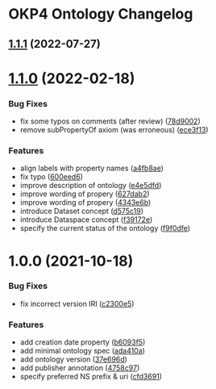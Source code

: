 # OKP4 Ontology Changelog

## [1.1.1](https://github.com/okp4/ontology/compare/v1.1.0...v1.1.1) (2022-07-27)

# [1.1.0](https://github.com/okp4/ontology/compare/v1.0.0...v1.1.0) (2022-02-18)


### Bug Fixes

* fix some typos on comments (after review) ([78d9002](https://github.com/okp4/ontology/commit/78d9002ee9d03074f28673fe074a0bf72a08d604))
* remove subPropertyOf axiom (was erroneous) ([ece3f13](https://github.com/okp4/ontology/commit/ece3f13f842fbb263532c039be2b27ce2b081fda))


### Features

* align labels with property names ([a4fb8ae](https://github.com/okp4/ontology/commit/a4fb8ae48ac156514e7a0efc9fd896099faa9a22))
* fix typo ([600eed6](https://github.com/okp4/ontology/commit/600eed63dc9da6bf81ac4837e17c1e216dc6a80b))
* improve description of ontology ([e4e5dfd](https://github.com/okp4/ontology/commit/e4e5dfd36ade7400447f920f284b3cef90f95fff))
* improve wording of propery ([627dab2](https://github.com/okp4/ontology/commit/627dab2b7d24d70ca4bb076943c0bf4609faf129))
* improve wording of propery ([4343e6b](https://github.com/okp4/ontology/commit/4343e6be61a1ae76ee7f4a3ade480d193833867a))
* introduce Dataset concept ([d575c19](https://github.com/okp4/ontology/commit/d575c199d815c3105a7d9d4ba42ad88660c0eb23))
* introduce Dataspace concept ([f39172e](https://github.com/okp4/ontology/commit/f39172eecca33653fb1595eee7e8eb5be84449f0))
* specify the current status of the ontology ([f9f0dfe](https://github.com/okp4/ontology/commit/f9f0dfe408461f832d867d8f9038000e6c469afb))

# 1.0.0 (2021-10-18)


### Bug Fixes

* fix incorrect version IRI ([c2300e5](https://github.com/okp4/ontology/commit/c2300e5325fd27212baae4e8bba008eedbf39541))


### Features

* add creation date property ([b6093f5](https://github.com/okp4/ontology/commit/b6093f50bdfac4a6839c38001ad673174ce788e4))
* add minimal ontology spec ([ada410a](https://github.com/okp4/ontology/commit/ada410a47dae278233f87719c50eafa911b98e6e))
* add ontology version ([37e696d](https://github.com/okp4/ontology/commit/37e696da033bd8b2ab8feafbdd6c2ff4ff6c1d07))
* add publisher annotation ([4758c97](https://github.com/okp4/ontology/commit/4758c972d17780e0f89e0b5459c126b8ada90be7))
* specify preferred NS prefix & uri ([cfd3691](https://github.com/okp4/ontology/commit/cfd3691c4d5ade727f9a24e856c0bf4f0cda3151))
